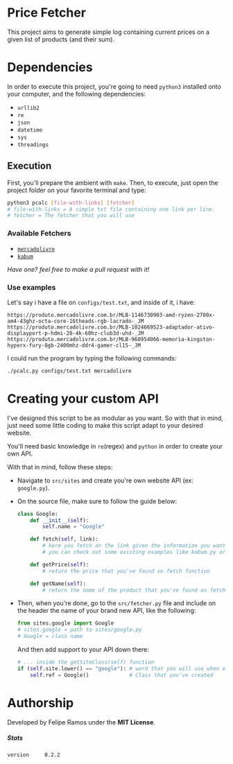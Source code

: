 # Price Fetcher

This project aims to generate simple log containing current prices on a given list
of products (and their sum).

# Dependencies
In order to execute this project, you're going to need `python3` installed onto
your computer, and the following dependencies:
+ `urllib2`
+ `re`
+ `json`
+ `datetime`
+ `sys`
+ `threadings`

## Execution
First, you'll prepare the ambient with `make`. Then, to execute, just open the 
project folder on your favorite terminal and type:
```bash
python3 pcalc [file-with-links] [fetcher]
# file-with-links = A simple txt file containing one link per line.
# fetcher = The fetcher that you will use
```

### Available Fetchers
+ [`mercadolivre`](https://www.mercadolivre.com.br)
+ [`kabum`](https://www.kabum.com.br)

*Have one? feel free to make a pull request with it!*

### Use examples
Let's say i have a file on `configs/test.txt`, and inside of it, i have:
```
https://produto.mercadolivre.com.br/MLB-1146730903-amd-ryzen-2700x-am4-43ghz-octa-core-16theads-rgb-lacrado-_JM
https://produto.mercadolivre.com.br/MLB-1024669523-adaptador-ativo-displayport-p-hdmi-20-4k-60hz-club3d-uhd-_JM
https://produto.mercadolivre.com.br/MLB-960954066-memoria-kingston-hyperx-fury-8gb-2400mhz-ddr4-gamer-cl15-_JM
```
I could run the program by typing the following commands:
```bash
./pcalc.py configs/test.txt mercadolivre
```

# Creating your custom API
I've designed this script to be as modular as you want. So with that in mind, 
just need some little coding to make this script adapt to your desired website.

You'll need basic knowledge in `re`(regex) and `python` in order to create your own
API.

With that in mind, follow these steps:
+ Navigate to `src/sites` and create you're own website API (ex: `google.py`).
+ On the source file, make sure to follow the guide below:

    ```python
    class Google:
        def __init__(self):
            self.name = "Google"

        def fetch(self, link):
            # here you fetch on the link given the information you want
            # you can check out some existing examples like kabum.py or mercadolivre.py

        def getPrice(self):
            # return the price that you've found on fetch function

        def getName(self):
            # return the name of the product that you've found on fetch function
    ```

+ Then, when you're done, go to the `src/fetcher.py` file and include on the 
header the name of your brand new API, like the following:

    ```python
    from sites.google import Google
    # sites.google = path to sites/google.py
    # Google = class name
    ```

    And then add support to your API down there:

    ```python
    # ... inside the getSiteClass(self) function
    if (self.site.lower() == "google"): # word that you will use when executing
        self.ref = Google()             # Class that you've created
    ```

# Authorship
Developed by Felipe Ramos under the **MIT License**.

##### Stats
```
version     0.2.2
```
